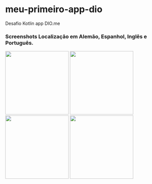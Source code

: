 # meu-primeiro-app-dio
Desafio Kotlin app DIO.me

### Screenshots Localização em Alemão, Espanhol, Inglês e Português. 

<img src="https://github.com/ljampietro/meu-primeiro-app-dio/assets/Screenshot-de.png" width="200">
<img src="https://github.com/ljampietro/meu-primeiro-app-dio/assets/Screenshot-es.png" width="200">
<img src="https://github.com/ljampietro/meu-primeiro-app-dio/assets/Screenshot-pt-br.png" width="200">
<img src="https://github.com/ljampietro/meu-primeiro-app-dio/assets/Screenshot-es.png" width="200">
